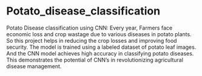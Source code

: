 # Potato_disease_classification
Potato Disease classification using CNN:
Every year, Farmers face economic loss and crop wastage due to various diseases in potato plants. So this project helps in reducing the crop losses and improving food security. The model is trained using a labeled dataset of potato leaf images. And the CNN model achieves high accuracy in classifying potato diseases. This demonstrates the potential of CNN’s in revolutionizing agricultural disease management.


